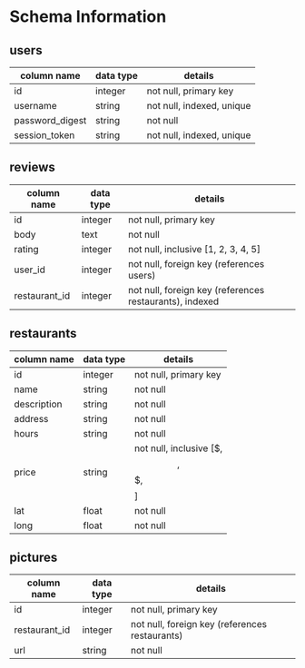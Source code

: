 # Schema Information

## users
column name     | data type | details
----------------|-----------|-----------------------
id              | integer   | not null, primary key
username        | string    | not null, indexed, unique
password_digest | string    | not null
session_token   | string    | not null, indexed, unique

## reviews
column name  | data type | details
-------------|-----------|-----------------------
id           | integer   | not null, primary key
body         | text      | not null
rating       | integer   | not null, inclusive [1, 2, 3, 4, 5]
user_id      | integer   | not null, foreign key (references users)
restaurant_id| integer   | not null, foreign key (references restaurants), indexed

## restaurants
column name | data type | details
------------|-----------|-----------------------
id          | integer   | not null, primary key
name        | string    | not null
description | string    | not null
address     | string    | not null
hours       | string    | not null
price       | string    | not null, inclusive [$, $$, $$$, $$$$]
lat         | float     | not null
long        | float     | not null

## pictures
column name  | data type | details
-------------|-----------|-----------------------
id           | integer   | not null, primary key
restaurant_id| integer   | not null, foreign key (references restaurants)
url          | string    | not null
